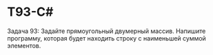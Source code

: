 # T93-C#
Задача 93: Задайте прямоугольный двумерный массив. 
Напишите программу, которая будет находить строку с наименьшей суммой элементов.
